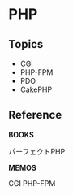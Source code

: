 # PHP

## Topics
- CGI
- PHP-FPM
- PDO
- CakePHP

## Reference
**BOOKS**

パーフェクトPHP

**MEMOS**

CGI
PHP-FPM
